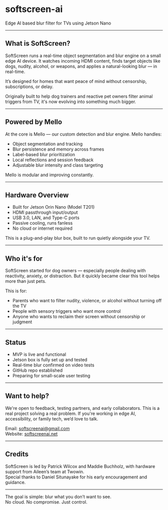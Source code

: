 # softscreen-ai
Edge AI based blur filter for TVs using Jetson Nano

---

## What is SoftScreen?

SoftScreen runs a real-time object segmentation and blur engine on a small edge AI device. It watches incoming HDMI content, finds target objects like dogs, nudity, alcohol, or weapons, and applies a natural-looking blur — in real-time.

It’s designed for homes that want peace of mind without censorship, subscriptions, or delay.

Originally built to help dog trainers and reactive pet owners filter animal triggers from TV, it's now evolving into something much bigger.

---

## Powered by Mello

At the core is Mello — our custom detection and blur engine. Mello handles:

- Object segmentation and tracking
- Blur persistence and memory across frames
- Label-based blur prioritization
- Local reflections and session feedback
- Adjustable blur intensity and class targeting

Mello is modular and improving constantly.

---

## Hardware Overview

- Built for Jetson Orin Nano (Model T201)
- HDMI passthrough input/output
- USB 3.0, LAN, and Type-C ports
- Passive cooling, runs fanless
- No cloud or internet required

This is a plug-and-play blur box, built to run quietly alongside your TV.

---

## Who it's for

SoftScreen started for dog owners — especially people dealing with reactivity, anxiety, or distraction. But it quickly became clear this tool helps more than just pets.

This is for:

- Parents who want to filter nudity, violence, or alcohol without turning off the TV
- People with sensory triggers who want more control
- Anyone who wants to reclaim their screen without censorship or judgment

---

## Status

- MVP is live and functional
- Jetson box is fully set up and tested
- Real-time blur confirmed on video tests
- GitHub repo established
- Preparing for small-scale user testing

---

## Want to help?

We're open to feedback, testing partners, and early collaborators. This is a real project solving a real problem. If you're working in edge AI, accessibility, or family tech, we’d love to talk.

Email: softscreenai@gmail.com  
Website: [softscreenai.net](https://softscreenai.net)

---

## Credits

SoftScreen is led by Patrick Wilcox and Maddie Buchholz, with hardware support from Aileen’s team at Twowin.  
Special thanks to Daniel Situnayake for his early encouragement and guidance.

---

The goal is simple: blur what you don’t want to see.  
No cloud. No compromise. Just control.